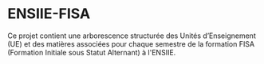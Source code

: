 # ENSIIE-FISA
Ce projet contient une arborescence structurée des Unités d’Enseignement (UE) et des matières associées pour chaque semestre de la formation FISA (Formation Initiale sous Statut Alternant) à l'ENSIIE.
